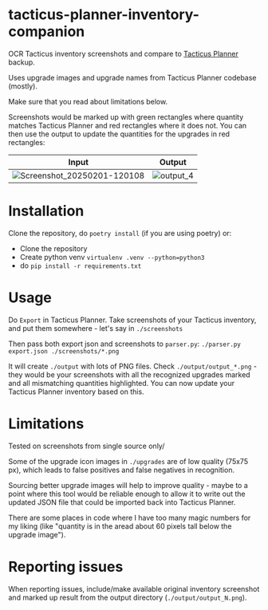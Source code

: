 # tacticus-planner-inventory-companion

OCR Tacticus inventory screenshots and compare to [Tacticus Planner](https://tacticusplanner.app/) backup.

Uses upgrade images and upgrade names from Tacticus Planner codebase (mostly).

Make sure that you read about limitations below.

Screenshots would be marked up with green rectangles where quantity matches Tacticus Planner and red rectangles where it does not.
You can then use the output to update the quantities for the upgrades in red rectangles:

Input                      |  Output
:-------------------------:|:-------------------------:
![Screenshot_20250201-120108](https://github.com/user-attachments/assets/f01e6b1a-3359-4549-8dce-8266785c99a1)  | ![output_4](https://github.com/user-attachments/assets/bf53e8b7-8d41-4a32-91bc-a1579961d68e)

# Installation

Clone the repository, do `poetry install` (if you are using poetry) or:

- Clone the repository
- Create python venv `virtualenv .venv --python=python3`
- do `pip install -r requirements.txt`

# Usage

Do `Export` in Tacticus Planner. Take screenshots of your Tacticus inventory, and put them somewhere - let's say in `./screenshots`

Then pass both export json and screenshots to `parser.py`: `./parser.py export.json ./screenshots/*.png`

It will create `./output` with lots of PNG files. Check `./output/output_*.png` - they would be your screenshots with all the
recognized upgrades marked and all mismatching quantities highlighted. You can now update your Tacticus Planner inventory based on this.

# Limitations

Tested on screenshots from single source only/

Some of the upgrade icon images in `./upgrades` are of low quality (75x75 px), which leads to false positives and false negatives in recognition.

Sourcing better upgrade images will help to improve quality - maybe to a point where this tool would be reliable enough to allow it to write out
the updated JSON file that could be imported back into Tacticus Planner.

There are some places in code where I have too many magic numbers for my liking (like "quantity is in the aread about 60 pixels tall below the upgrade image").

# Reporting issues

When reporting issues, include/make available original inventory screenshot and marked up result from the output directory (`./output/output_N.png`).
